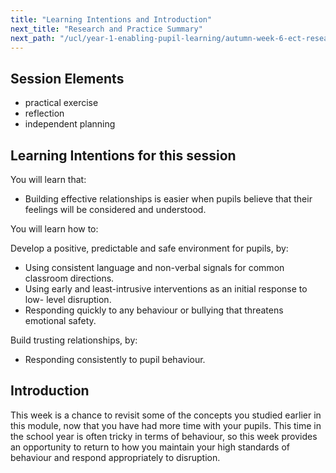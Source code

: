 ```yaml
---
title: "Learning Intentions and Introduction"
next_title: "Research and Practice Summary"
next_path: "/ucl/year-1-enabling-pupil-learning/autumn-week-6-ect-research-and-practice-summary"
---
```


## Session Elements

- practical exercise
- reflection
- independent planning

## Learning Intentions for this session

You will learn that:

- Building effective relationships is easier when pupils believe that their feelings will be considered and understood.

You will learn how to:

Develop a positive, predictable and safe environment for pupils, by:

- Using consistent language and non-verbal signals for common classroom directions.
- Using early and least-intrusive interventions as an initial response to low- level disruption.
- Responding quickly to any behaviour or bullying that threatens emotional safety.

Build trusting relationships, by:

- Responding consistently to pupil behaviour.

## Introduction

This week is a chance to revisit some of the concepts you studied earlier in this module, now that you have had more time with your pupils. This time in the school year is often tricky in terms of behaviour, so this week provides an opportunity to return to how you maintain your high standards of behaviour and respond appropriately to disruption.
